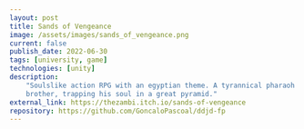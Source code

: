 ```yaml
---
layout: post
title: Sands of Vengeance
image: /assets/images/sands_of_vengeance.png
current: false
publish_date: 2022-06-30
tags: [university, game]
technologies: [unity]
description:
    "Soulslike action RPG with an egyptian theme. A tyrannical pharaoh murders the main character's
    brother, trapping his soul in a great pyramid."
external_link: https://thezambi.itch.io/sands-of-vengeance
repository: https://github.com/GoncaloPascoal/ddjd-fp
---
```

